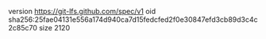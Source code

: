 version https://git-lfs.github.com/spec/v1
oid sha256:25fae04131e556a174d940ca7d15fedcfed2f0e30847efd3cb89d3c4c2c85c70
size 2120
